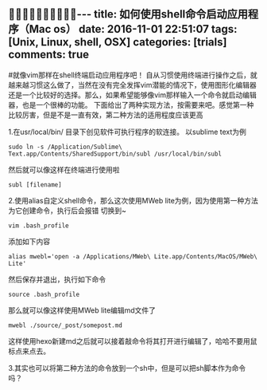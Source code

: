 ---
title: 如何使用shell命令启动应用程序（Mac os）
date: 2016-11-01 22:51:07
tags: [Unix, Linux, shell, OSX]
categories: [trials]
comments: true
---
#就像vim那样在shell终端启动应用程序吧！
自从习惯使用终端进行操作之后，就越来越习惯这么做了，当然在没有完全发挥vim潜能的情况下，使用图形化编辑器还是一个比较好的选择。那么，如果希望能够像vim那样输入一个命令就启动编辑器，也是一个很棒的功能。
下面给出了两种实现方法，按需要来吧。感觉第一种比较厉害，但是不是一直有效，第二种方法的适用程度应该更高

1.在usr/local/bin/ 目录下创见软件可执行程序的软连接。
以sublime text为例
	
	sudo ln -s /Application/Sublime\ Text.app/Contents/SharedSupport/bin/subl /usr/local/bin/subl
	
然后就可以像这样在终端进行使用啦

	subl [filename]
	
2.使用alias自定义shell命令，那么这次使用MWeb lite为例，因为使用第一种方法为它创建命令，执行后会报错
切换到~

	vim .bash_profile
	
添加如下内容

	alias mwebl='open -a /Applications/MWeb\ Lite.app/Contents/MacOS/MWeb\ Lite'
	
然后保存并退出，执行如下命令

	source .bash_profile
	
那么就可以像这样使用MWeb lite编辑md文件了

	mwebl ./source/_post/somepost.md
	
这样使用hexo新建md之后就可以接着敲命令将其打开进行编辑了，哈哈不要用鼠标点来点去。

3.其实也可以将第二种方法的命令放到一个sh中，但是可以把sh脚本作为命令吗？



